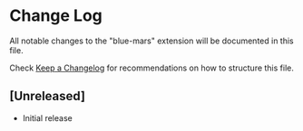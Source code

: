 # Change Log

All notable changes to the "blue-mars" extension will be documented in this file.

Check [Keep a Changelog](http://keepachangelog.com/) for recommendations on how to structure this file.

## [Unreleased]

- Initial release
